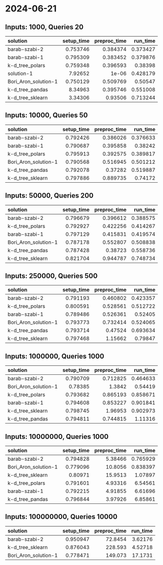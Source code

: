 # 2024-06-21

## Inputs: 1000, Queries 20

| solution             |   setup_time |   preproc_time |   run_time |
|:---------------------|-------------:|---------------:|-----------:|
| barab-szabi-2        |     0.753746 |       0.384374 |   0.373427 |
| barab-szabi-1        |     0.795309 |       0.383452 |   0.379876 |
| k-d_tree_polars      |     0.759348 |       0.396593 |   0.38398  |
| solution-1           |     7.92652  |       1e-06    |   0.428179 |
| Bori_Aron_solution-1 |     0.750129 |       0.509769 |   0.50547  |
| k-d_tree_pandas      |     8.34963  |       0.395746 |   0.551008 |
| k-d_tree_sklearn     |     3.34306  |       0.93506  |   0.713244 |

## Inputs: 10000, Queries 50

| solution             |   setup_time |   preproc_time |   run_time |
|:---------------------|-------------:|---------------:|-----------:|
| barab-szabi-2        |     0.792426 |       0.386026 |   0.376633 |
| barab-szabi-1        |     0.790687 |       0.395858 |   0.38242  |
| k-d_tree_polars      |     0.795913 |       0.392575 |   0.389817 |
| Bori_Aron_solution-1 |     0.790568 |       0.516945 |   0.501212 |
| k-d_tree_pandas      |     0.792078 |       0.37282  |   0.519887 |
| k-d_tree_sklearn     |     0.797886 |       0.889735 |   0.74172  |

## Inputs: 50000, Queries 200

| solution             |   setup_time |   preproc_time |   run_time |
|:---------------------|-------------:|---------------:|-----------:|
| barab-szabi-2        |     0.796679 |       0.396612 |   0.388575 |
| k-d_tree_polars      |     0.792927 |       0.422256 |   0.414267 |
| barab-szabi-1        |     0.797129 |       0.415831 |   0.419574 |
| Bori_Aron_solution-1 |     0.787178 |       0.552807 |   0.508838 |
| k-d_tree_pandas      |     0.787428 |       0.38723  |   0.558736 |
| k-d_tree_sklearn     |     0.821704 |       0.944787 |   0.748734 |

## Inputs: 250000, Queries 500

| solution             |   setup_time |   preproc_time |   run_time |
|:---------------------|-------------:|---------------:|-----------:|
| barab-szabi-2        |     0.791193 |       0.460802 |   0.423357 |
| k-d_tree_polars      |     0.800591 |       0.528561 |   0.512722 |
| barab-szabi-1        |     0.789486 |       0.526361 |   0.52405  |
| Bori_Aron_solution-1 |     0.793773 |       0.732414 |   0.524065 |
| k-d_tree_pandas      |     0.793714 |       0.47524  |   0.693634 |
| k-d_tree_sklearn     |     0.797468 |       1.15662  |   0.79847  |

## Inputs: 1000000, Queries 1000

| solution             |   setup_time |   preproc_time |   run_time |
|:---------------------|-------------:|---------------:|-----------:|
| barab-szabi-2        |     0.790709 |       0.712825 |   0.464633 |
| Bori_Aron_solution-1 |     0.78385  |       1.3842   |   0.54419  |
| k-d_tree_polars      |     0.793682 |       0.865193 |   0.858671 |
| barab-szabi-1        |     0.794608 |       0.853227 |   0.901841 |
| k-d_tree_sklearn     |     0.798745 |       1.96953  |   0.902973 |
| k-d_tree_pandas      |     0.794811 |       0.744815 |   1.11316  |

## Inputs: 10000000, Queries 1000

| solution             |   setup_time |   preproc_time |   run_time |
|:---------------------|-------------:|---------------:|-----------:|
| barab-szabi-2        |     0.794828 |        5.38466 |   0.765929 |
| Bori_Aron_solution-1 |     0.779096 |       10.8056  |   0.838397 |
| k-d_tree_sklearn     |     0.80971  |       15.9513  |   1.07897  |
| k-d_tree_polars      |     0.791601 |        4.93316 |   6.54561  |
| barab-szabi-1        |     0.792215 |        4.91855 |   6.61696  |
| k-d_tree_pandas      |     0.796844 |        3.97926 |   6.85861  |

## Inputs: 100000000, Queries 10000

| solution             |   setup_time |   preproc_time |   run_time |
|:---------------------|-------------:|---------------:|-----------:|
| barab-szabi-2        |     0.950947 |        72.8454 |    3.62176 |
| k-d_tree_sklearn     |     0.876043 |       228.593  |    4.52718 |
| Bori_Aron_solution-1 |     0.778471 |       149.073  |   17.1731  |